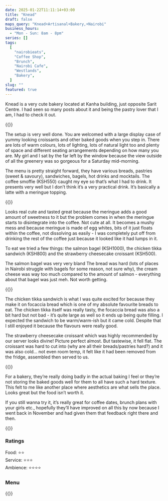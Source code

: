 ```yaml
---
date: 2025-01-22T11:11:14+03:00
title: "Knead"
draft: false
maps_query: "Knead+Artisanal+Bakery,+Nairobi"
business_hours:
  - "Mon - Sun: 8am - 8pm"
series: []
tags:
  [
    "nairobieats",
    "Coffee Shop",
    "Brunch",
    "Nairobi Cafe",
    "Westlands",
    "Bakery",
  ]
slug: ""
featured: true
---
```


Knead is a very cute bakery located at Kanha building, just opposite Sarit Centre. I had seen so many posts about it and being the pastry lover that I am, I had to check it out.

{{<image-gallery key="knead" titles="knead-01 knead-02">}}

The setup is very well done. You are welcomed with a large display case of yummy looking croissants and other baked goods when you step in. There are lots of warm colours, lots of lighting, lots of natural light too and plenty of space and different seating arrangements depending on how many you are. My girl and I sat by the far left by the window because the view outside of all the greenery was so gorgeous for a Saturday mid-morning.

The menu is pretty straight forward, they have various breads, pastries (sweet & savoury), sandwiches, bagels, hot drinks and mocktails. The coffee smoffie (KSH550) caught my eye so that’s what I had to drink. It presents very well but I don’t think it’s a very practical drink. It’s basically a latte with a meringue topping.

{{<image-gallery key="knead" titles="knead-03 knead-04 knead-05">}}

Looks real cute and tasted great because the meringue adds a good amount of sweetness to it but the problem comes in when the meringue starts to disintegrate into the coffee. Not cute at all. It becomes a mushy mess and because meringue is made of egg whites, bits of it just floats within the coffee, not dissolving as easily - I was completely put off from drinking the rest of the coffee just because it looked like it had lumps in it.

To eat we tried a few things: the salmon bagel (KSH1000), the chicken tikka sandwich (KSH800) and the strawberry cheesecake croissant (KSH500).

The salmon bagel was very very bland The bread was hard (lots of places in Nairobi struggle with bagels for some reason, not sure why), the cream cheese was way too much compared to the amount of salmon - everything about that bagel was just meh. Not worth getting.

{{<image-gallery key="knead" titles="knead-08 knead-09 knead-05 knead-06">}}

The chicken tikka sandwich is what I was quite excited for because they make it on focaccia bread which is one of my absolute favourite breads to eat. The chicken tikka itself was really tasty, the focaccia bread was also a bit hard but not bad - it’s quite large as well so it ends up being quite filling. I expected the sandwich to be warm/warm-ish but it came cold. Despite that I still enjoyed it because the flavours were really good.

The strawberry cheesecake croissant which was highly recommended by our server looks divine! Picture perfect almost. But tastewise, it fell flat. The croissant was hard to cut into (why are all their breads/pastries hard?) and it was also cold… not even room temp, it felt like it had been removed from the fridge, assembled then served to us.

{{<image-gallery key="knead" titles="knead-10 knead-11">}}

For a bakery, they’re really doing badly in the actual baking I feel or they’re not storing the baked goods well for them to all have such a hard texture. This felt to me like another place where aesthetics are what sells the place. Looks great but the food isn’t worth it.

If you still wanna try it, it’s really great for coffee dates, brunch plans with your girls etc., hopefully they’ll have improved on all this by now because I went back in November and had given them that feedback right there and then.

{{<image-gallery key="knead" titles="">}}

### Ratings

Food: ⭐️⭐️<br>
Service: ⭐️️⭐️⭐️<br>
Ambience: ⭐️⭐⭐️⭐️<br>

### Menu

{{<remote-image-gallery key="knead-menu">}}
